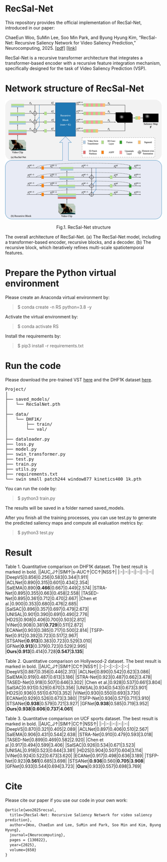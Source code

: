 # RecSal-Net

This repository provides the official implementation of RecSal-Net, introduced in our paper:

ChaeEun Woo, SuMin Lee, Soo Min Park, and Byung Hyung Kim,
“RecSal-Net: Recursive Saliency Network for Video Saliency Prediction,” Neurocomputing, 2025. [[pdf]](https://drive.google.com/file/d/1ORnd-DOUdnswFdbK5MxwNlGsBUKuQLLY) [[link]](https://www.sciencedirect.com/science/article/pii/S0925231225014948) 


RecSal-Net is a recursive transformer architecture that integrates a transformer-based encoder with a recursive feature integration mechanism, specifically designed for the task of Video Saliency Prediction (VSP).

# Network structure of RecSal-Net

<div align="center">
<img src="./images/Fig1.png" alt="RecSal-Net structure" width=600>

Fig.1. RecSal-Net structure
</div>

The overall architecture of RecSal-Net. (a) The RecSal-Net model, including a transformer-based encoder, recursive blocks, and a decoder. (b) The recursive block, which iteratively refines multi-scale spatiotemporal features.

# Prepare the Python virtual environment

Please create an Anaconda virtual environment by:

> $ conda create -n RS python=3.8 -y

Activate the virtual environment by:

> $ conda activate RS

Install the requirements by:

> $ pip3 install -r requirements.txt

# Run the code

Please download the pre-trained VST [here](https://github.com/Zhongdao/Video-Swin-Transformer) and the DHF1K dataset [here](https://github.com/wenguanwang/DHF1K).

<pre>
Project/
│
├── saved_models/
│   └── RecSalNet.pth
│
├── data/
│   └── DHF1K/
│       ├── train/
│       └── val/
│
├── dataloader.py
├── loss.py
├── model.py
├── swin_transformer.py
├── test.py
├── train.py
├── utils.py
├── requirements.txt
└── swin_small_patch244_window877_kinetics400_1k.pth
</pre>

You can run the code by:
> $ python3 train.py

The results will be saved in a folder named saved_models.

After you finish all the training processes, you can use test.py to generate the predicted saliency maps and compute all evaluation metrics by:
> $ python3 test.py

# Result
Table 1. Quantitative comparison on DHF1K dataset. The best result is marked in bold.
||AUC_J↑|SIM↑|s-AUC↑|CC↑|NSS↑|
|:-|:-:|:-:|:-:|:-:|:-:|
|DeepVS|0.856|0.256|0.583|0.344|1.911|
|ACLNet|0.890|0.315|0.601|0.434|2.354|
|SalEMA|0.890|**0.466**|0.667|0.449|2.574|
|STRA-Net|0.895|0.355|0.663|0.458|2.558|
|TASED-Net|0.895|0.361|0.712|0.470|2.667|
|Chen et al.|0.900|0.353|0.680|0.476|2.685|
|SalSAC|0.896|0.357|0.697|0.479|2.673|
|UNISAL|0.901|0.390|0.691|0.490|2.776|
|HD2S|0.908|0.406|0.700|0.503|2.812|
|ViNet|0.908|0.381|**0.729**|0.511|2.872|
|ECANet|0.903|0.385|0.717|0.500|2.814|
|TSFP-Net|0.912|0.392|0.723|0.517|2.967|
|STSANet|**0.913**|0.383|0.723|0.529|3.010|
|GFNet|**0.913**|0.379|0.723|0.529|2.995|
|**Ours**|**0.913**|0.414|0.728|**0.547**|**3.135**|

Table 2. Quantitative comparison on Hollywood-2 dataset. The best result is marked in bold.
||AUC_J↑|SIM↑|CC↑|NSS↑|
|:-|:-:|:-:|:-:|:-:|
|DeepVS|0.887|0.356|0.446|2.313|
|ACLNet|0.890|0.542|0.623|3.086|
|SalEMA|0.919|0.487|0.613|3.186|
|STRA-Net|0.923|0.487|0.662|3.478|
|TASED-Net|0.918|0.507|0.646|3.302|
|Chen et al.|0.928|0.537|0.661|3.804|
|SalSAC|0.931|0.529|0.670|3.356|
|UNISAL|0.934|0.543|0.673|3.901|
|HD2S|0.936|0.551|0.670|3.352|
|ViNet|0.930|0.550|0.693|3.730|
|ECANet|0.929|0.526|0.673|3.380|
|TSFP-Net|0.936|0.571|0.711|3.910|
|STSANet|**0.938**|0.579|0.721|3.927|
|GFNet|**0.938**|0.585|0.719|3.952|
|**Ours**|**0.938**|**0.606**|**0.737**|**4.061**|

Table 3. Quantitative comparison on UCF sports dataset. The best result is marked in bold.
||AUC_J↑|SIM↑|CC↑|NSS↑|
|:-|:-:|:-:|:-:|:-:|
|DeepVS|0.870|0.321|0.405|2.089|
|ACLNet|0.897|0.406|0.510|2.567|
|SalEMA|0.906|0.431|0.544|2.638|
|STRA-Net|0.910|0.479|0.593|3.018|
|TASED-Net|0.899|0.469|0.582|2.920|
|Chen et al.|0.917|0.494|0.599|3.406|
|SalSAC|0.926|0.534|0.671|3.523|
|UNISAL|0.918|0.523|0.644|3.381|
|HD2S|0.904|0.507|0.604|3.114|
|ViNet|0.924|0.522|0.673|3.620|
|ECANet|0.917|0.498|0.636|3.189|
|TSFP-Net|0.923|**0.561**|0.685|3.698|
|STSANet|**0.936**|0.560|**0.705**|**3.908**|
|GFNet|0.933|0.544|0.694|3.723|
|**Ours**|0.933|0.557|0.698|3.769|

# Cite

Please cite our paper if you use our code in your own work:
```
@article{woo2025recsal,
  title={RecSal-Net: Recursive Saliency Network for video saliency prediction},
  author={Woo, ChaeEun and Lee, SuMin and Park, Soo Min and Kim, Byung Hyung},
  journal={Neurocomputing},
  pages = {130822},
  year={2025},
  volume={650}
}

```
